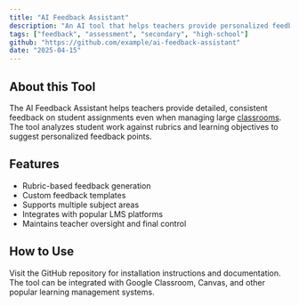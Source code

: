 ```yaml
---
title: "AI Feedback Assistant"
description: "An AI tool that helps teachers provide personalized feedback on student work at scale."
tags: ["feedback", "assessment", "secondary", "high-school"]
github: "https://github.com/example/ai-feedback-assistant"
date: "2025-04-15"
---
```


## About this Tool

The AI Feedback Assistant helps teachers provide detailed, consistent feedback on student assignments even when managing large [classrooms](/tools/). The tool analyzes student work against rubrics and learning objectives to suggest personalized feedback points.

## Features

- Rubric-based feedback generation
- Custom feedback templates
- Supports multiple subject areas
- Integrates with popular LMS platforms
- Maintains teacher oversight and final control

## How to Use

Visit the GitHub repository for installation instructions and documentation. The tool can be integrated with Google Classroom, Canvas, and other popular learning management systems.
